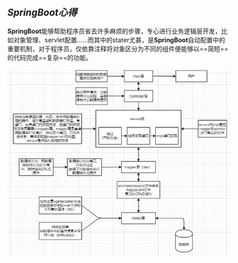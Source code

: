 ## *SpringBoot心得*

**SpringBoot**能够帮助程序员省去许多麻烦的步骤，专心进行业务逻辑层开发，比如对象管理、servlet配置......而其中的stater尤甚，是**SpringBoot**自动配置中的重要机制，对于程序员，仅依靠注释将对象区分为不同的组件便能够以==简短==的代码完成==复杂==的功能。

![逻辑图](./逻辑图.png)